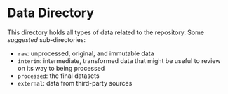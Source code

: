 # Data Directory
This directory holds all types of data related to the repository. Some _suggested_ sub-directories: 
* `raw`: unprocessed, original, and immutable data
* `interim`: intermediate, transformed data that might be useful to review on its way to being processed
* `processed`: the final datasets
* `external`: data from third-party sources